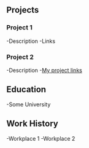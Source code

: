 ## Projects
### Project 1
-Description
-Links

### Project 2
-Description
-[My project links](www.google.com)

## Education
-Some University

## Work History
-Workplace 1
-Workplace 2
